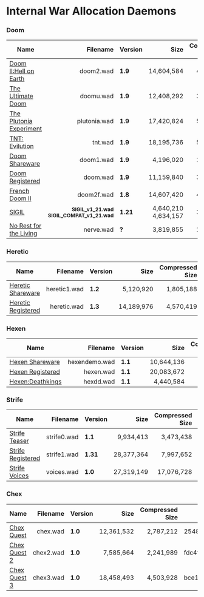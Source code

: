 # Internal War Allocation Daemons

### Doom 
| Name| Filename| Version| Size| Compressed Size| MD5 Checksum |
|-----|--------:|--------|----:|---------------:|--------------|
| [Doom II:Hell on Earth](doom2.7z) | doom2.wad|  **1.9** | 14,604,584 | 4,550,451 | 25e1459ca71d321525f84628f45ca8cd |
| [The Ultimate Doom](doomu.7z) | doomu.wad | **1.9** | 12,408,292 | 3,427,446 | c4fe9fd920207691a9f493668e0a2083 |
| [The Plutonia Experiment](plutonia.7z) | plutonia.wad | **1.9** | 17,420,824| 5,338,603| 75c8cf89566741fa9d22447604053bd7 |
| [TNT: Evilution](tnt.7z) | tnt.wad | **1.9** | 18,195,736 | 5,770,107| 4e158d9953c79ccf97bd0663244cc6b6 |
| [Doom Shareware](doom1.7z) | doom1.wad | **1.9** | 4,196,020 | 1,361,708 | f0cefca49926d00903cf57551d901abe |
| [Doom Registered](doom.7z) | doom.wad | **1.9** | 11,159,840 | 3,137,713| 1cd63c5ddff1bf8ce844237f580e9cf3 |
| [ French Doom II](doom2f.7z) | doom2f.wad | **1.8** | 14,607,420 | 4,553,627 | 3cb02349b3df649c86290907eed64e7b |
| [SIGIL](sigil.7z) | **<sup>SIGIL_v1_21.wad<br>SIGIL_COMPAT_v1_21.wad</sup>** | **1.21** | 4,640,210<br>4,634,157 | 3,248,419 | 743d6323cb2b9be24c258ff0fc350883<br>573f3f178c76709f512089ed15484391 |
| [No Rest for the Living](nerve.7z) | nerve.wad | **?** | 3,819,855 | 1,354,560 | 967d5ae23daf45196212ae1b605da3b0 |


### Heretic 
| Name| Filename| Version| Size| Compressed Size| MD5 Checksum |
|-----|--------:|--------|----:|---------------:|--------------|
[ Heretic Shareware](heretic1.7z) | heretic1.wad | **1.2** | 5,120,920| 1,805,188 | ae779722390ec32fa37b0d361f7d82f8 |
| [Heretic Registered](heretic.7z)| heretic.wad | **1.3** | 14,189,976| 4,570,419 | 66d686b1ed6d35ff103f15dbd30e0341 |


### Hexen 
| Name| Filename| Version| Size| Compressed Size| MD5 Checksum |
|-----|--------:|--------|----:|---------------:|--------------|
| [Hexen Shareware](hexendemo.7z) | hexendemo.wad| **1.1** | 10,644,136 | 4,081,812 | 876a5a44c7b68f04b3bb9bc7a5bd69d6 |
| [Hexen Registered](hexen.7z) | hexen.wad | **1.1** | 20,083,672 | 6,823,358 | abb033caf81e26f12a2103e1fa25453f |
| [Hexen:Deathkings](hexdd.7z) | hexdd.wad|  **1.1**| 4,440,584| 996,778 | 78d5898e99e220e4de64edaa0e479593 |


### Strife 
| Name| Filename| Version| Size| Compressed Size| MD5 Checksum |
|-----|--------:|--------|----:|---------------:|--------------|
| [Strife Teaser](strife0.7z) | strife0.wad | **1.1** | 9,934,413 | 3,473,438 | bb545b9c4eca0ff92c14d466b3294023 |
| [Strife Registered](strife1.7z) | strife1.wad | **1.31** | 28,377,364 | 7,997,652 | 2fed2031a5b03892106e0f117f17901f |
| [Strife Voices](voices.7z) | voices.wad | **1.0** | 27,319,149 | 17,076,728 | 082234d6a3f7086424856478b5aa9e95 |


### Chex
| Name| Filename| Version| Size| Compressed Size| MD5 Checksum |
|-----|--------:|--------|----:|---------------:|--------------|
| [Chex Quest](chex.7z) | chex.wad | **1.0** | 12,361,532| 2,787,212 | 25485721882b050afa96a56e5758dd52 |
| [Chex Quest 2](chex2.7z) | chex2.wad | **1.0** | 7,585,664| 2,241,989 | fdc4ffa57e1983e30912c006284a3e01 |
| [Chex Quest 3](chex3.7z) | chex3.wad | **1.0** | 18,458,493| 4,503,928 | bce163d06521f9d15f9686786e64df13 |
